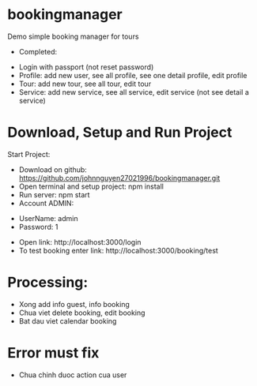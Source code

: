 # bookingmanager
Demo simple booking manager for tours
- Completed:
+ Login with passport (not reset password)
+ Profile: add new user, see all profile, see one detail profile, edit profile
+ Tour: add new tour, see all tour, edit tour
+  Service: add new service, see all service, edit service
(not see detail a service)

# Download, Setup and Run Project
Start Project:
- Download on github: https://github.com/johnnguyen27021996/bookingmanager.git
- Open terminal and setup project: npm install
- Run server: npm start
- Account ADMIN: 
+ UserName: admin
+ Password: 1
- Open link: http://localhost:3000/login
- To test booking enter link: http://localhost:3000/booking/test


# Processing:
- Xong add info guest, info booking
- Chua viet delete booking, edit booking
- Bat dau viet calendar booking


# Error must fix
- Chua chinh duoc action cua user
